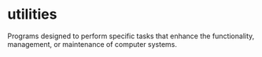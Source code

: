 # utilities
Programs designed to perform specific tasks that enhance the functionality, management, or maintenance of computer systems.
